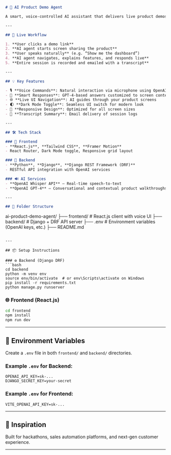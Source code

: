 ```markdown
# 🤖 AI Product Demo Agent

A smart, voice-controlled AI assistant that delivers live product demos — just like a real sales rep. It listens, responds, navigates your product UI, and provides an interactive experience using voice and AI.

---

## 🚀 Live Workflow

1. **User clicks a demo link**  
2. **AI agent starts screen sharing the product**
3. **User speaks naturally** (e.g. “Show me the dashboard”)
4. **AI agent navigates, explains features, and responds live**
5. **Entire session is recorded and emailed with a transcript**

---

## 💡 Key Features

- 🎙️ **Voice Commands**: Natural interaction via microphone using OpenAI Whisper
- 🧠 **Smart Responses**: GPT-4-based answers customized to screen context
- 🌐 **Live UI Navigation**: AI guides through your product screens
- 🌓 **Dark Mode Toggle**: Seamless UI switch for modern look
- 📱 **Responsive Design**: Optimized for all screen sizes
- 💬 **Transcript Summary**: Email delivery of session logs

---

## 🛠️ Tech Stack

### 🎯 Frontend
- **React.js**, **Tailwind CSS**, **Framer Motion**
- React Router, Dark Mode toggle, Responsive grid layout

### 🔧 Backend
- **Python**, **Django**, **Django REST Framework (DRF)**
- RESTful API integration with OpenAI services

### 🔊 AI Services
- **OpenAI Whisper API** – Real-time speech-to-text
- **OpenAI GPT-4** – Conversational and contextual product walkthroughs

---

## 📁 Folder Structure

```

ai-product-demo-agent/
├── frontend/            # React.js client with voice UI
├── backend/             # Django + DRF API server
├── .env                 # Environment variables (OpenAI keys, etc.)
├── README.md

````

---

## 📦 Setup Instructions

### ⚙️ Backend (Django DRF)
```bash
cd backend
python -m venv env
source env/bin/activate  # or env\Scripts\activate on Windows
pip install -r requirements.txt
python manage.py runserver
````

### 🌐 Frontend (React.js)

```bash
cd frontend
npm install
npm run dev
```

---

## 🔐 Environment Variables

Create a `.env` file in both `frontend/` and `backend/` directories.

### Example `.env` for Backend:

```
OPENAI_API_KEY=sk-...
DJANGO_SECRET_KEY=your-secret
```

### Example `.env` for Frontend:

```
VITE_OPENAI_API_KEY=sk-...
```
---

## 🧠 Inspiration

Built for hackathons, sales automation platforms, and next-gen customer experience.

---

